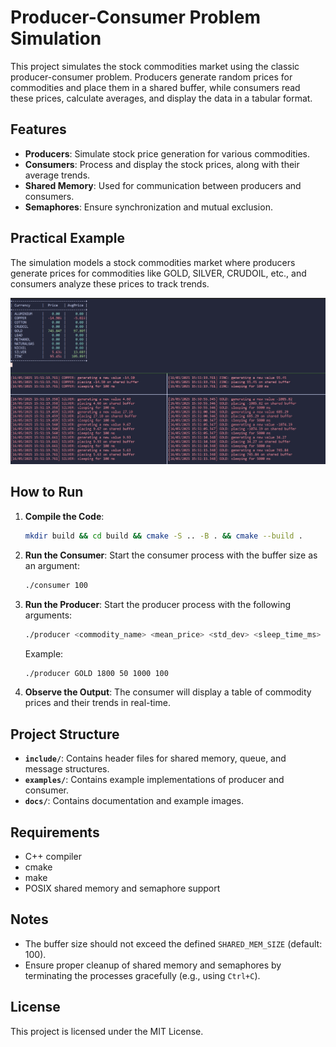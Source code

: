 # Producer-Consumer Problem Simulation

This project simulates the stock commodities market using the classic producer-consumer problem. Producers generate random prices for commodities and place them in a shared buffer, while consumers read these prices, calculate averages, and display the data in a tabular format.

## Features

- **Producers**: Simulate stock price generation for various commodities.
- **Consumers**: Process and display the stock prices, along with their average trends.
- **Shared Memory**: Used for communication between producers and consumers.
- **Semaphores**: Ensure synchronization and mutual exclusion.

## Practical Example

The simulation models a stock commodities market where producers generate prices for commodities like GOLD, SILVER, CRUDOIL, etc., and consumers analyze these prices to track trends.

![Example Output](docs/example.jpg)

## How to Run

1. **Compile the Code**:
   ```bash
   mkdir build && cd build && cmake -S .. -B . && cmake --build .
   ```

2. **Run the Consumer**:
   Start the consumer process with the buffer size as an argument:
   ```bash
   ./consumer 100
   ```

3. **Run the Producer**:
   Start the producer process with the following arguments:
   ```bash
   ./producer <commodity_name> <mean_price> <std_dev> <sleep_time_ms> <buffer_size>
   ```
   Example:
   ```bash
   ./producer GOLD 1800 50 1000 100
   ```

4. **Observe the Output**:
   The consumer will display a table of commodity prices and their trends in real-time.

## Project Structure

- **`include/`**: Contains header files for shared memory, queue, and message structures.
- **`examples/`**: Contains example implementations of producer and consumer.
- **`docs/`**: Contains documentation and example images.

## Requirements

- C++ compiler
- cmake
- make
- POSIX shared memory and semaphore support

## Notes

- The buffer size should not exceed the defined `SHARED_MEM_SIZE` (default: 100).
- Ensure proper cleanup of shared memory and semaphores by terminating the processes gracefully (e.g., using `Ctrl+C`).

## License

This project is licensed under the MIT License.
